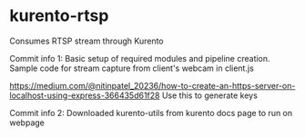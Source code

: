 # kurento-rtsp

Consumes RTSP stream through Kurento

Commit info 1: Basic setup of required modules and pipeline creation. Sample code for stream capture from client's webcam in client.js

https://medium.com/@nitinpatel_20236/how-to-create-an-https-server-on-localhost-using-express-366435d61f28 
Use this to generate keys


Commit info 2: Downloaded kurento-utils from kurento docs page to run on webpage